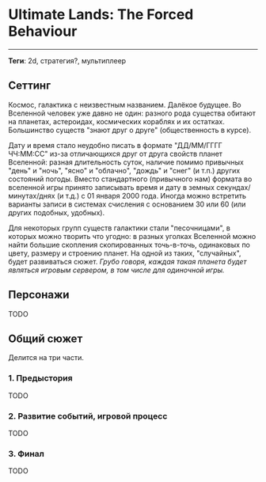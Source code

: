 # Ultimate Lands: The Forced Behaviour

---

**Теги**: 2d, стратегия?, мультиплеер 

## Сеттинг

Космос, галактика с неизвестным названием. Далёкое будущее. Во Вселенной человек уже давно не один: разного рода существа обитают на планетах, астероидах, космических кораблях и их остатках. Большинство существ "знают друг о друге" (общественность в курсе).

Дату и время стало неудобно писать в формате "ДД/ММ/ГГГГ ЧЧ:ММ:СС" из-за отличающихся друг от друга свойств планет Вселенной: разная длительность суток, наличие помимо привычных "день" и "ночь", "ясно" и "облачно", "дождь" и "снег" (и т.п.) других состояний погоды. Вместо стандартного (привычного нам) формата во вселенной игры принято записывать время и дату в земных секундах/минутах/днях (и т.д.) с 01 января 2000 года. Иногда можно встретить варианты записи в системах счисления с основанием 30 или 60 (или других подобных, удобных).

Для некоторых групп существ галактики стали "песочницами", в которых можно творить что угодно: в разных уголках Вселенной можно найти большие скопления скопированных точь-в-точь, одинаковых по цвету, размеру и строению планет. На одной из таких, "случайных", будет развиваться сюжет. _Грубо говоря, каждая такая планета будет являться игровым сервером, в том числе для одиночной игры._

## Персонажи

TODO

## Общий сюжет

Делится на три части.

### 1. Предыстория

TODO

### 2. Развитие событий, игровой процесс

TODO

### 3. Финал

TODO
